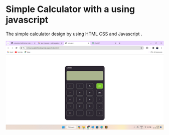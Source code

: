 # Simple Calculator with a using javascript 

The simple calculator design by using HTML CSS and Javascript .

![screenshot](./Screenshot/Untitled.png)